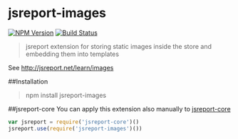# jsreport-images
[![NPM Version](http://img.shields.io/npm/v/jsreport-images.svg?style=flat-square)](https://npmjs.com/package/jsreport-images)
[![Build Status](https://travis-ci.org/jsreport/jsreport-images.png?branch=master)](https://travis-ci.org/jsreport/jsreport-images)

> jsreport extension for storing static images inside the store and embedding them into templates

See http://jsreport.net/learn/images

##Installation
> npm install jsreport-images

##jsreport-core
You can apply this extension also manually to [jsreport-core](https://github.com/jsreport/jsreport-core)

```js
var jsreport = require('jsreport-core')()
jsreport.use(require('jsreport-images')())
```